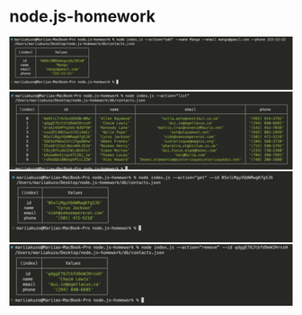 # node.js-homework
![Add](./img/add.png)
![List](./img/list.png)
![Get](./img/get.png)
![Remove](./img/remove.png)